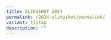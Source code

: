 ```yaml
---
title: SLINGSHOT 2024
permalink: /2024-slingshot/permalink/
variant: tiptap
description: ""
---
```

